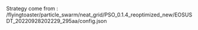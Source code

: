 Strategy come from : /flyingtoaster/particle_swarm/neat_grid/PSO_0.1.4_reoptimized_new/EOSUSDT_20220928202229_295aa/config.json